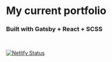 # My current portfolio

### Built with Gatsby + React + SCSS

<br>

[![Netlify Status](https://api.netlify.com/api/v1/badges/472213ce-73ae-48f8-9709-b69024f4ea3f/deploy-status)](https://app.netlify.com/sites/prathamesh-mali/deploys)

